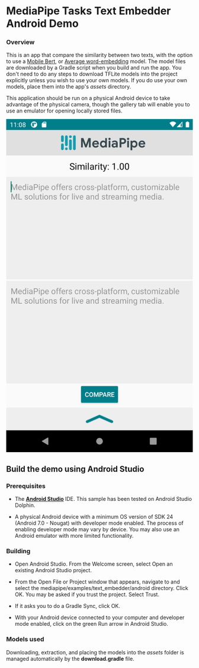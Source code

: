 # MediaPipe Tasks Text Embedder Android Demo

### Overview

This is an app that compare the similarity between two texts, with the 
option to use a [Mobile Bert](https://storage.googleapis.com/mediapipe-tasks/text_embedder/mobilebert_embedding_with_metadata.tflite),
or [Average word-embedding](https://storage.googleapis.com/mediapipe-tasks/text_embedder/regex_embedder_with_metadata.tflite)
model. The model files are downloaded by a Gradle script when you build and run
the app. You don't need to do any steps to download TFLite models into the
project explicitly unless you wish to use your own models. If you do use your
own models, place them into the app's *assets* directory.

This application should be run on a physical Android device to take advantage of
the physical camera, though the gallery tab will enable you to use an emulator
for opening locally stored files.

![Text Embedder Demo](textembedder.png?raw=true "Text Embedder Demo")

## Build the demo using Android Studio

### Prerequisites

* The **[Android Studio](https://developer.android.com/studio/index.html)**
  IDE. This sample has been tested on Android Studio Dolphin.

* A physical Android device with a minimum OS version of SDK 24 (Android 7.0 -
  Nougat) with developer mode enabled. The process of enabling developer mode
  may vary by device. You may also use an Android emulator with more limited
  functionality.

### Building

* Open Android Studio. From the Welcome screen, select Open an existing Android
  Studio project.

* From the Open File or Project window that appears, navigate to and select the
  mediapipe/examples/text_embedder/android directory. Click OK. You may be
  asked if you trust the project. Select Trust.

* If it asks you to do a Gradle Sync, click OK.

* With your Android device connected to your computer and developer mode
  enabled, click on the green Run arrow in Android Studio.

### Models used

Downloading, extraction, and placing the models into the *assets* folder is
managed automatically by the **download.gradle** file.